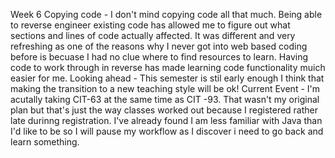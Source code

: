 Week 6
Copying code -
    I don't mind copying code all that much. Being able to reverse engineer existing code has allowed me to figure out what sections and lines of code actually affected. It was different and very refreshing as one of the reasons why I never got into web based coding before is becuase I had no clue where to find resources to learn. Having code to work through in reverse has made learning code functionality muich easier for me.
Looking ahead -
    This semester is stil early enough I think that making the transition to a new teaching style will be ok!
Current Event -
    I'm acutally taking CIT-63 at the same time as CIT -93. That wasn't my original plan but that's just the way classes worked out because I registered rather late durinng registration. I've already found I am less familiar with Java than I'd like to be so I will pause my workflow as I discover i need to go back and learn something.